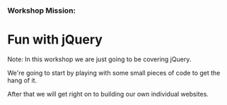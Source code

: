 ### Workshop Mission:
# Fun with jQuery

Note:
In this workshop we are just going to be covering jQuery.

We're going to start by playing with some small pieces of code to get the hang of it.

After that we will get right on to building our own individual websites.